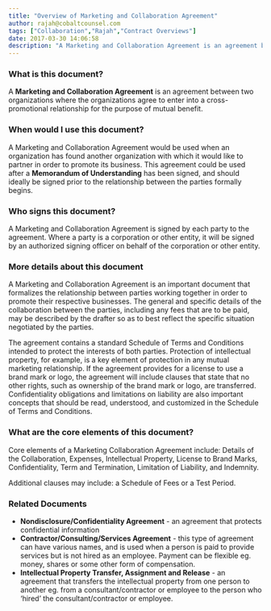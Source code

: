 ```yaml
---
title: "Overview of Marketing and Collaboration Agreement"
author: rajah@cobaltcounsel.com
tags: ["Collaboration","Rajah","Contract Overviews"]
date: 2017-03-30 14:06:58
description: "A Marketing and Collaboration Agreement is an agreement between two organizations where the organizations agree to enter into a cross-promotional relationship for the purpose of mutual benefit."
---
```




### What is this document?
A **Marketing and Collaboration Agreement** is an agreement between two organizations where the organizations agree to enter into a cross-promotional relationship for the purpose of mutual benefit.

 

### When would I use this document?
A Marketing and Collaboration Agreement would be used when an organization has found another organization with which it would like to partner in order to promote its business. This agreement could be used after a **Memorandum of Understanding** has been signed, and should ideally be signed prior to the relationship between the parties formally begins.

 

### Who signs this document?
A Marketing and Collaboration Agreement is signed by each party to the agreement. Where a party is a corporation or other entity, it will be signed by an authorized signing officer on behalf of the corporation or other entity.

 

### More details about this document
A Marketing and Collaboration Agreement is an important document that formalizes the relationship between parties working together in order to promote their respective businesses. The general and specific details of the collaboration between the parties, including any fees that are to be paid, may be described by the drafter so as to best reflect the specific situation negotiated by the parties. 

The agreement contains a standard Schedule of Terms and Conditions intended to protect the interests of both parties. Protection of intellectual property, for example, is a key element of protection in any mutual marketing relationship. If the agreement provides for a license to use a brand mark or logo, the agreement will include clauses that state that no other rights, such as ownership of the brand mark or logo, are transferred. Confidentiality obligations and limitations on liability are also important concepts that should be read, understood, and customized in the Schedule of Terms and Conditions.

 

### What are the core elements of this document?
Core elements of a Marketing Collaboration Agreement include: Details of the Collaboration, Expenses, Intellectual Property, License to Brand Marks, Confidentiality, Term and Termination, Limitation of Liability, and Indemnity.

Additional clauses may include: a Schedule of Fees or a Test Period.

 

### Related Documents
- **Nondisclosure/Confidentiality Agreement** - an agreement that protects confidential information
- **Contractor/Consulting/Services Agreement** - this type of agreement can have various names, and is used when a person is paid to provide services but is not hired as an employee. Payment can be flexible eg. money, shares or some other form of compensation.
- **Intellectual Property Transfer, Assignment and Release** - an agreement that transfers the intellectual property from one person to another eg. from a consultant/contractor or employee to the person who ‘hired’ the consultant/contractor or employee.
